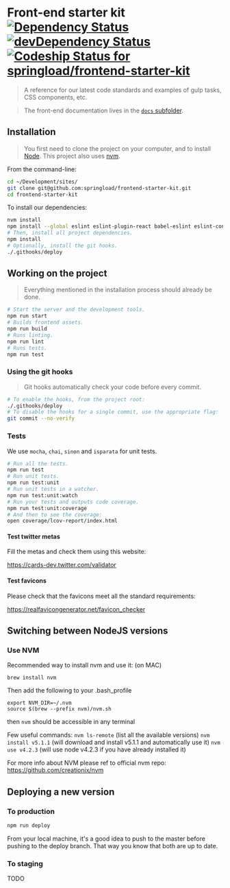 Front-end starter kit [![Dependency Status](https://david-dm.org/springload/frontend-starter-kit.svg?style=flat-square)](https://david-dm.org/springload/frontend-starter-kit) [![devDependency Status](https://david-dm.org/springload/frontend-starter-kit/dev-status.svg?style=flat-square)](https://david-dm.org/springload/frontend-starter-kit#info=devDependencies) [ ![Codeship Status for springload/frontend-starter-kit](https://codeship.com/projects/88aa9190-7930-0133-0261-2292869b3ab0/status?branch=master)](https://codeship.com/projects/118683)
=====================

> A reference  for our latest code standards and examples of gulp tasks, CSS components, etc.

> The front-end documentation lives in the [`docs` subfolder](https://github.com/springload/frontend-starter-kit/tree/master/docs).

## Installation

> You first need to clone the project on your computer, and to install [Node](https://nodejs.org). This project also uses [nvm](https://github.com/creationix/nvm).

From the command-line:

```sh
cd ~/Development/sites/
git clone git@github.com:springload/frontend-starter-kit.git
cd frontend-starter-kit
```

To install our dependencies:

```sh
nvm install
npm install --global eslint eslint-plugin-react babel-eslint eslint-config-airbnb sass-lint
# Then, install all project dependencies.
npm install
# Optionally, install the git hooks.
./.githooks/deploy
```

## Working on the project

> Everything mentioned in the installation process should already be done.

```sh
# Start the server and the development tools.
npm run start
# Builds frontend assets.
npm run build
# Runs linting.
npm run lint
# Runs tests.
npm run test
```

### Using the git hooks

> Git hooks automatically check your code before every commit.

```sh
# To enable the hooks, from the project root:
./.githooks/deploy
# To disable the hooks for a single commit, use the appropriate flag:
git commit --no-verify
```

### Tests

We use `mocha`, `chai`, `sinon` and `isparata` for unit tests.

```sh
# Run all the tests.
npm run test
# Run unit tests.
npm run test:unit
# Run unit tests in a watcher.
npm run test:unit:watch
# Run your tests and outputs code coverage.
npm run test:unit:coverage
# And then to see the coverage:
open coverage/lcov-report/index.html
```

#### Test twitter metas

Fill the metas and check them using this website:

https://cards-dev.twitter.com/validator

#### Test favicons

Please check that the favicons meet all the standard requirements:

https://realfavicongenerator.net/favicon_checker

## Switching between NodeJS versions

### Use NVM

Recommended way to install nvm and use it: (on MAC)

`brew install nvm`

Then add the following to your .bash_profile
```
export NVM_DIR=~/.nvm
source $(brew --prefix nvm)/nvm.sh
```

then `nvm` should be accessible in any terminal

Few useful commands:
`nvm ls-remote` (list all the available versions)
`nvm install v5.1.1` (will download and install v5.1.1 and automatically use it)
`nvm use v4.2.3` (will use node v4.2.3 if you have already installed it)

For more info about NVM please ref to official nvm repo: https://github.com/creationix/nvm


## Deploying a new version

### To production

```sh
npm run deploy
```

From your local machine, it's a good idea to push to the master before
pushing to the deploy branch. That way you know that both are up to date.

### To staging

TODO
